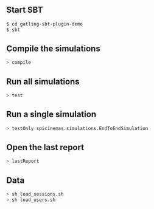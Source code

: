 Start SBT
---------

```bash
$ cd gatling-sbt-plugin-demo
$ sbt
```

Compile the simulations
-----------------------

```bash
> compile
```

Run all simulations
-------------------

```bash
> test
```

Run a single simulation
-----------------------

```bash
> testOnly spicinemas.simulations.EndToEndSimulation
```

Open the last report
--------------------

```bash
> lastReport
```

Data
--------------------
```bash
> sh load_sessions.sh
> sh load_users.sh
````

